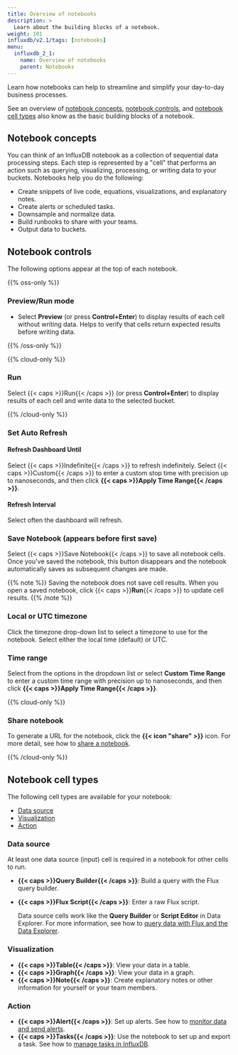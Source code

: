```yaml
---
title: Overview of notebooks
description: >
  Learn about the building blocks of a notebook.
weight: 101
influxdb/v2.1/tags: [notebooks]
menu:
  influxdb_2_1:
    name: Overview of notebooks
    parent: Notebooks
---
```


Learn how notebooks can help to streamline and simplify your day-to-day business processes.

See an overview of [notebook concepts](/influxdb/v2.1/notebooks/overview/#notebook-concepts), [notebook controls](/influxdb/v2.1/notebooks/overview/#notebook-controls), and [notebook cell types](/influxdb/v2.1/notebooks/overview/#notebook-cell-types) also know as the basic building blocks of a notebook.

## Notebook concepts

You can think of an InfluxDB notebook as a collection of sequential data processing steps. Each step is represented by a "cell" that performs an action such as querying, visualizing, processing, or writing data to your buckets. Notebooks help you do the following:

- Create snippets of live code, equations, visualizations, and explanatory notes.
- Create alerts or scheduled tasks.
- Downsample and normalize data.
- Build runbooks to share with your teams.
- Output data to buckets.

## Notebook controls

The following options appear at the top of each notebook.

{{% oss-only %}}

### Preview/Run mode <!--Check out in OSS-->

- Select **Preview** (or press **Control+Enter**) to display results of each cell without writing data. Helps to verify that cells return expected results before writing data.

{{% /oss-only %}}

{{% cloud-only %}}

### Run

Select {{< caps >}}Run{{< /caps >}} (or press **Control+Enter**) to display results of each cell and write data to the selected bucket.

{{% /cloud-only %}}

### Set Auto Refresh

#### Refresh Dashboard Until

Select {{< caps >}}Indefinite{{< /caps >}} to refresh indefinitely. Select {{< caps >}}Custom{{< /caps >}} to enter a custom stop time with precision up to nanoseconds, and then click **{{< caps >}}Apply Time Range{{< /caps >}}**.

#### Refresh Interval

Select often the dashboard will refresh.

### Save Notebook (appears before first save) <!--does this still exist? is it all autosave now?-->

Select {{< caps >}}Save Notebook{{< /caps >}} to save all notebook cells. Once you've saved the notebook, this button disappears and the notebook automatically saves as subsequent changes are made.

{{% note %}}
Saving the notebook does not save cell results. When you open a saved notebook, click {{< caps >}}**Run**{{< /caps >}} to update cell results.
{{% /note %}}

### Local or UTC timezone

Click the timezone drop-down list to select a timezone to use for the notebook. Select either the local time (default) or UTC.

### Time range

Select from the options in the dropdown list or select **Custom Time Range** to enter a custom time range with precision up to nanoseconds, and then click **{{< caps >}}Apply Time Range{{< /caps >}}**.

{{% cloud-only %}}

### Share notebook

To generate a URL for the notebook, click the **{{< icon "share" >}}** icon.
For more detail, see how to [share a notebook](/influxdb/cloud/notebooks/manage-notebooks/#share-a-notebook).

{{% /cloud-only %}}

## Notebook cell types

The following cell types are available for your notebook:
- [Data source](#data-source)
- [Visualization](#visualization)
- [Action](#action)

### Data source

At least one data source (input) cell is required in a notebook for other cells to run.

- **{{< caps >}}Query Builder{{< /caps >}}**: Build a query with the Flux query builder.
- **{{< caps >}}Flux Script{{< /caps >}}**: Enter a raw Flux script.

  Data source cells work like the **Query Builder** or **Script Editor** in Data Explorer. For more information, see how to [query data with Flux and the Data Explorer](/influxdb/v2.1/query-data/execute-queries/data-explorer/#query-data-with-flux-and-the-data-explorer).

### Visualization

- **{{< caps >}}Table{{< /caps >}}**: View your data in a table.
- **{{< caps >}}Graph{{< /caps >}}**: View your data in a graph.
- **{{< caps >}}Note{{< /caps >}}**: Create explanatory notes or other information for yourself or your team members.

### Action

- **{{< caps >}}Alert{{< /caps >}}**: Set up alerts. See how to [monitor data and send alerts](/influxdb/v2.1/monitor-alert/).
- **{{< caps >}}Tasks{{< /caps >}}**: Use the notebook to set up and export a task. See how to [manage tasks in InfluxDB](/influxdb/v2.1/process-data/manage-tasks/).
